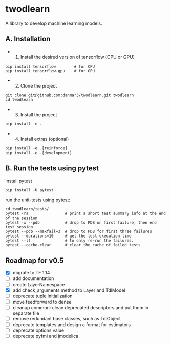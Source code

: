 # twodlearn
A library to develop machine learning models.

## A. Installation
* 1. Install the desired version of tensorflow (CPU or GPU)
```
pip install tensorflow        # for CPU
pip install tensorflow-gpu    # for GPU
```

* 2. Clone the project
```
git clone git@github.com:danmar3/twodlearn.git twodlearn
cd twodlearn
```

* 3. Install the project
```
pip install -e .
```

* 4. Install extras (optional)
```
pip install -e .[reinforce]
pip install -e .[development]
```

## B. Run the tests using pytest
install pytest
```
pip install -U pytest
```

run the unit-tests using pytest:
```
cd twodlearn/tests/
pytest -ra                # print a short test summary info at the end of the session
pytest -x --pdb           # drop to PDB on first failure, then end test session
pytest --pdb --maxfail=3  # drop to PDB for first three failures
pytest --durations=10     # get the test execution time
pytest --lf               # to only re-run the failures.
pytest --cache-clear      # clear the cache of failed tests
```


## Roadmap for v0.5
- [x] migrate to TF 1.14
- [ ] add documentation
- [ ] create LayerNamespace
- [x] add check_arguments method to Layer and TdlModel
- [ ] deprecate tuple initialization
- [ ] move feedforward to dense
- [ ] cleanup common: clean deprecated descriptors and put them in separate file
- [ ] remove redundant base classes, such as TdlObject
- [ ] deprecate templates and design a format for estimators
- [ ] deprecate options value
- [ ] deprecate pyfmi and jmodelica
